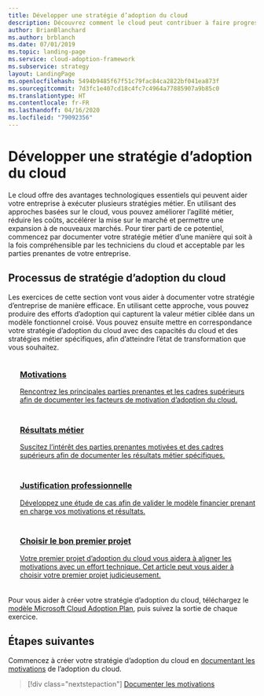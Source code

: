 ```yaml
---
title: Développer une stratégie d’adoption du cloud
description: Découvrez comment le cloud peut contribuer à faire progresser votre stratégie d’entreprise à l’aide du Cloud Adoption Framework pour Azure.
author: BrianBlanchard
ms.author: brblanch
ms.date: 07/01/2019
ms.topic: landing-page
ms.service: cloud-adoption-framework
ms.subservice: strategy
layout: LandingPage
ms.openlocfilehash: 5494b9485f67f51c79fac84ca2822bf041ea873f
ms.sourcegitcommit: 7d3fc1e407cd18c4fc7c4964a77885907a9b85c0
ms.translationtype: HT
ms.contentlocale: fr-FR
ms.lasthandoff: 04/16/2020
ms.locfileid: "79092356"
---
```

<!-- markdownlint-disable MD026 -->

# <a name="develop-a-cloud-adoption-strategy"></a>Développer une stratégie d’adoption du cloud

Le cloud offre des avantages technologiques essentiels qui peuvent aider votre entreprise à exécuter plusieurs stratégies métier. En utilisant des approches basées sur le cloud, vous pouvez améliorer l’agilité métier, réduire les coûts, accélérer la mise sur le marché et permettre une expansion à de nouveaux marchés. Pour tirer parti de ce potentiel, commencez par documenter votre stratégie métier d’une manière qui soit à la fois compréhensible par les techniciens du cloud et acceptable par les parties prenantes de votre entreprise.

## <a name="cloud-adoption-strategy-process"></a>Processus de stratégie d’adoption du cloud

Les exercices de cette section vont vous aider à documenter votre stratégie d’entreprise de manière efficace. En utilisant cette approche, vous pouvez produire des efforts d’adoption qui capturent la valeur métier ciblée dans un modèle fonctionnel croisé. Vous pouvez ensuite mettre en correspondance votre stratégie d’adoption du cloud avec des capacités du cloud et des stratégies métier spécifiques, afin d’atteindre l’état de transformation que vous souhaitez.

<!--markdownlint-disable MD033 -->

<ul class="panelContent cardsF">
    <li style="display: flex; flex-direction: column;">
        <a href="./motivations.md">
            <div class="cardSize">
                <div class="cardPadding" style="padding-bottom:10px;">
                    <div class="card" style="padding-bottom:10px;">
                        <div class="cardImageOuter">
                            <div class="cardImage">
                                <img alt="" src="../_images/icons/1.png" data-linktype="external">
                            </div>
                        </div>
                        <div class="cardText" style="padding-left:0px;">
                            <h3>Motivations</h3>
Rencontrez les principales parties prenantes et les cadres supérieurs afin de documenter les facteurs de motivation d’adoption du cloud.
                        </div>
                    </div>
                </div>
            </div>
        </a>
    </li>
    <li style="display: flex; flex-direction: column;">
        <a href="./business-outcomes/index.md">
            <div class="cardSize">
                <div class="cardPadding" style="padding-bottom:10px;">
                    <div class="card" style="padding-bottom:10px;">
                        <div class="cardImageOuter">
                            <div class="cardImage">
                                <img alt="" src="../_images/icons/2.png" data-linktype="external">
                            </div>
                        </div>
                        <div class="cardText" style="padding-left:0px;">
                            <h3>Résultats métier</h3>
Suscitez l’intérêt des parties prenantes motivées et des cadres supérieurs afin de documenter les résultats métier spécifiques.
                        </div>
                    </div>
                </div>
            </div>
        </a>
    </li>
    <li style="display: flex; flex-direction: column;">
        <a href="./cloud-migration-business-case.md">
            <div class="cardSize">
                <div class="cardPadding" style="padding-bottom:10px;">
                    <div class="card" style="padding-bottom:10px;">
                        <div class="cardImageOuter">
                            <div class="cardImage">
                                <img alt="" src="../_images/icons/3.png" data-linktype="external">
                            </div>
                        </div>
                        <div class="cardText" style="padding-left:0px;">
                            <h3>Justification professionnelle</h3>
Développez une étude de cas afin de valider le modèle financier prenant en charge vos motivations et résultats.
                        </div>
                    </div>
                </div>
            </div>
        </a>
    </li>
    <li style="display: flex; flex-direction: column;">
        <a href="./first-adoption-project.md">
            <div class="cardSize">
                <div class="cardPadding" style="padding-bottom:10px;">
                    <div class="card" style="padding-bottom:10px;">
                        <div class="cardImageOuter">
                            <div class="cardImage">
                                <img alt="" src="../_images/icons/4.png" data-linktype="external">
                            </div>
                        </div>
                        <div class="cardText" style="padding-left:0px;">
                            <h3>Choisir le bon premier projet</h3>
Votre premier projet d’adoption du cloud vous aidera à aligner les motivations avec un effort technique. Cet article peut vous aider à choisir votre premier projet judicieusement.
                        </div>
                    </div>
                </div>
            </div>
        </a>
    </li>
</ul>

Pour vous aider à créer votre stratégie d’adoption du cloud, téléchargez le [modèle Microsoft Cloud Adoption Plan](https://archcenter.blob.core.windows.net/cdn/fusion/readiness/Microsoft-Cloud-Adoption-Framework-Strategy-and-Plan-Template.docx), puis suivez la sortie de chaque exercice.

## <a name="next-steps"></a>Étapes suivantes

Commencez à créer votre stratégie d’adoption du cloud en [documentant les motivations](./motivations.md) de l’adoption du cloud.

> [!div class="nextstepaction"]
> [Documenter les motivations](./motivations.md)
